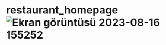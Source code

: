 # restaurant_homepage![Ekran görüntüsü 2023-08-16 155252](https://github.com/minetuygun/restuarant_homepage/assets/75756226/f63a8e7b-1756-4046-9c37-8584fee45fc7)
